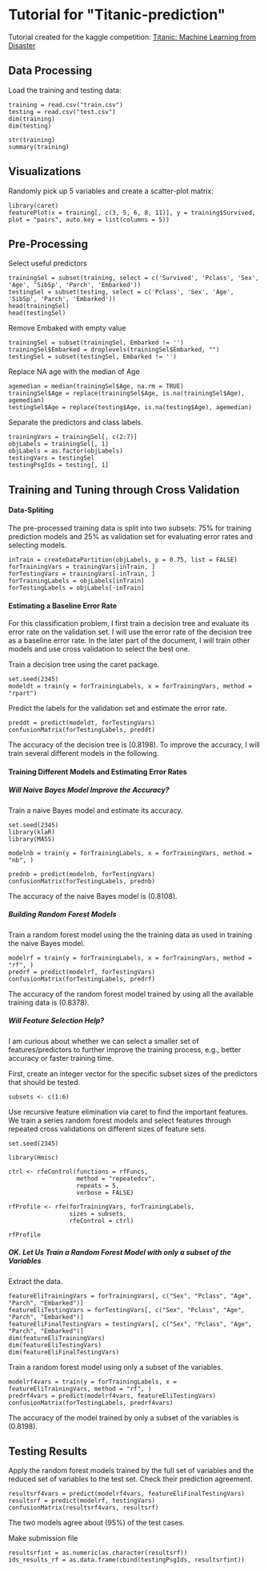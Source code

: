 # Tutorial for "Titanic-prediction"

Tutorial created for the kaggle competition: [Titanic: Machine Learning from Disaster](https://www.kaggle.com/c/titanic-gettingStarted)

## Data Processing

Load the training and testing data:
```{r echo = TRUE, cache = TRUE}
training = read.csv("train.csv")
testing = read.csv("test.csv")
dim(training)
dim(testing)
```

```{r echo = TRUE}
str(training)
summary(training)
```

## Visualizations

Randomly pick up 5 variables and create a scatter-plot matrix:
```{r echo = TRUE}
library(caret)
featurePlot(x = training[, c(3, 5, 6, 8, 11)], y = training$Survived, plot = "pairs", auto.key = list(columns = 5))
```

## Pre-Processing

Select useful predictors
```{r echo = TRUE}
trainingSel = subset(training, select = c('Survived', 'Pclass', 'Sex', 'Age', 'SibSp', 'Parch', 'Embarked'))
testingSel = subset(testing, select = c('Pclass', 'Sex', 'Age', 'SibSp', 'Parch', 'Embarked'))
head(trainingSel)
head(testingSel)
```

Remove Embaked with empty value
```{r echo = TRUE}
trainingSel = subset(trainingSel, Embarked != '')
trainingSel$Embarked = droplevels(trainingSel$Embarked, "")
testingSel = subset(testingSel, Embarked != '')
```

Replace NA age with the median of Age 
```{r echo = TRUE}
agemedian = median(trainingSel$Age, na.rm = TRUE)
trainingSel$Age = replace(trainingSel$Age, is.na(trainingSel$Age), agemedian)
testingSel$Age = replace(testing$Age, is.na(testing$Age), agemedian)
```


Separate the predictors and class labels.
```{r echo = TRUE}
trainingVars = trainingSel[, c(2:7)]
objLabels = trainingSel[, 1]
objLabels = as.factor(objLabels)
testingVars = testingSel
testingPsgIds = testing[, 1]
```

## Training and Tuning through Cross Validation

#### Data-Spliting
The pre-processed training data is split into two subsets: 75% for training prediction models and 25% as validation set for evaluating error rates and selecting models.

```{r echo = TRUE}
inTrain = createDataPartition(objLabels, p = 0.75, list = FALSE)
forTrainingVars = trainingVars[inTrain, ]
forTestingVars = trainingVars[-inTrain, ]
forTrainingLabels = objLabels[inTrain]
forTestingLabels = objLabels[-inTrain]
```

#### Estimating a Baseline Error Rate

For this classification problem, I first train a decision tree and evaluate its error rate on the validation set. I will use the error rate of the decision tree as a baseline error rate. In the later part of the document, I will train other models and use cross validation to select the best one. 

Train a decision tree using the caret package.
```{r echo = TRUE}
set.seed(2345)
modeldt = train(y = forTrainingLabels, x = forTrainingVars, method = "rpart")
```

Predict the labels for the validation set and estimate the error rate.
```{r echo = TRUE}
preddt = predict(modeldt, forTestingVars)
confusionMatrix(forTestingLabels, preddt)
```

The accuracy of the decision tree is (0.8198). To improve the accuracy, I will train several different models in the following. 

#### Training Different Models and Estimating Error Rates

##### Will Naive Bayes Model Improve the Accuracy?

Train a naive Bayes model and estimate its accuracy. 

```{r echo = TRUE}
set.seed(2345)
library(klaR)
library(MASS)
```

```{r echo = TRUE, warning = FALSE}
modelnb = train(y = forTrainingLabels, x = forTrainingVars, method = "nb", )
```

```{r echo = TRUE, cache = TRUE, warning = FALSE}
prednb = predict(modelnb, forTestingVars)
confusionMatrix(forTestingLabels, prednb)
```

The accuracy of the naive Bayes model is (0.8108). 

##### Building Random Forest Models

Train a random forest model using the the training data as used in training the naive Bayes model.
```{r echo = TRUE, warning = FALSE}
modelrf = train(y = forTrainingLabels, x = forTrainingVars, method = "rf", )
predrf = predict(modelrf, forTestingVars)
confusionMatrix(forTestingLabels, predrf)
```

The accuracy of the random forest model trained by using all the available training data is (0.8378). 

##### Will Feature Selection Help?
I am curious about whether we can select a smaller set of features/predictors to further improve the training process, e.g., better accuracy or faster training time. 

First,  create an integer vector for the specific subset sizes of the predictors that should be tested.
```{r echo = TRUE}
subsets <- c(1:6)
```

Use recursive feature elimination via caret to find the important features. We train a series random forest models and select features through repeated cross validations on different sizes of feature sets. 

```{r echo = TRUE, warning = FALSE}
set.seed(2345)

library(Hmisc)

ctrl <- rfeControl(functions = rfFuncs,
                   method = "repeatedcv",
                   repeats = 5,
                   verbose = FALSE)

rfProfile <- rfe(forTrainingVars, forTrainingLabels, 
                 sizes = subsets,
                 rfeControl = ctrl)

rfProfile
```

##### OK. Let Us Train a Random Forest Model with only a subset of the Variables

Extract the data.
```{r echo = TRUE}
featureEliTrainingVars = forTrainingVars[, c("Sex", "Pclass", "Age", "Parch", "Embarked")]
featureEliTestingVars = forTestingVars[, c("Sex", "Pclass", "Age", "Parch", "Embarked")]
featureEliFinalTestingVars = testingVars[, c("Sex", "Pclass", "Age", "Parch", "Embarked")]
dim(featureEliTrainingVars)
dim(featureEliTestingVars)
dim(featureEliFinalTestingVars)
```

Train a random forest model using only a subset of the variables.

```{r echo = TRUE, warning = FALSE}
modelrf4vars = train(y = forTrainingLabels, x = featureEliTrainingVars, method = "rf", )
predrf4vars = predict(modelrf4vars, featureEliTestingVars)
confusionMatrix(forTestingLabels, predrf4vars)
```

The accuracy of the model trained by only a subset of the variables is (0.8198). 

## Testing Results

Apply the random forest models trained by the full set of variables and the reduced set of variables to the test set. Check their prediction agreement.

```{r echo = TRUE}
resultsrf4vars = predict(modelrf4vars, featureEliFinalTestingVars)
resultsrf = predict(modelrf, testingVars)
confusionMatrix(resultsrf4vars, resultsrf)
```

The two models agree about (95%) of the test cases. 

Make submission file
```{r echo = TRUE}
resultsrfint = as.numeric(as.character(resultsrf))
ids_results_rf = as.data.frame(cbind(testingPsgIds, resultsrfint))
```





